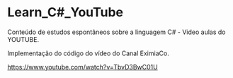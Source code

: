 # Learn_C#_YouTube

Conteúdo de estudos espontâneos sobre a linguagem C# - Video aulas do YOUTUBE.

Implementação do código do vídeo do Canal EximiaCo. 

https://www.youtube.com/watch?v=TbvD3BwC01U
 
